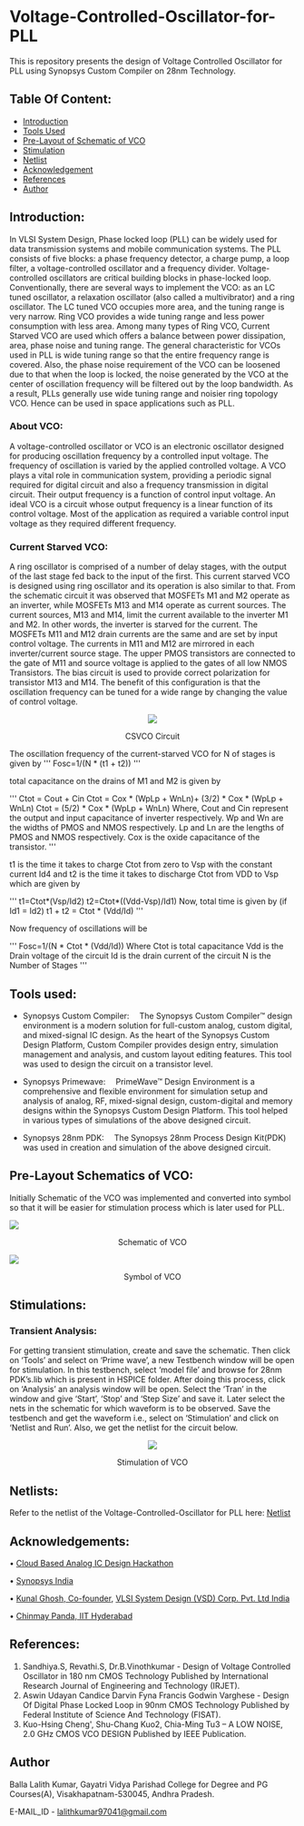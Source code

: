 # Voltage-Controlled-Oscillator-for-PLL

This is repository presents the design of Voltage Controlled Oscillator for PLL using Synopsys Custom Compiler on 28nm Technology.

## Table Of Content:

- [Introduction](https://github.com/lalith0903/Voltage-Controlled-Oscillator-for-PLL/blob/main/README.md#introduction)
- [Tools Used](https://github.com/lalith0903/Voltage-Controlled-Oscillator-for-PLL/blob/main/README.md#tools-used)
- [Pre-Layout of Schematic of VCO](https://github.com/lalith0903/Voltage-Controlled-Oscillator-for-PLL/blob/main/README.md#pre-layout-schematics-of-vco)
- [Stimulation](https://github.com/lalith0903/Voltage-Controlled-Oscillator-for-PLL/blob/main/README.md#stimulation)
- [Netlist](https://github.com/lalith0903/Voltage-Controlled-Oscillator-for-PLL/blob/main/README.md#netlist)
- [Acknowledgement](https://github.com/lalith0903/Voltage-Controlled-Oscillator-for-PLL/blob/main/README.md#acknowledgement)
- [References](https://github.com/lalith0903/Voltage-Controlled-Oscillator-for-PLL/blob/main/README.md#references)
- [Author](https://github.com/lalith0903/Voltage-Controlled-Oscillator-for-PLL/blob/main/README.md#author)

## Introduction:

In VLSI System Design, Phase locked loop (PLL) can be widely used for data transmission systems and mobile communication systems. The PLL consists of five blocks: a phase frequency detector, a charge pump, a loop filter, a voltage-controlled oscillator and a frequency divider. Voltage-controlled oscillators are critical building blocks in phase-locked loop. Conventionally, there are several ways to implement the VCO: as an LC tuned oscillator, a relaxation oscillator (also called a multivibrator) and a ring oscillator. The LC tuned VCO occupies more area, and the tuning range is very narrow. Ring VCO provides a wide tuning range and less power consumption with less area. Among many types of Ring VCO, Current Starved VCO are used which offers a balance between power dissipation, area, phase noise and tuning range.  The general characteristic for VCOs used in PLL is wide tuning range so that the entire frequency range is covered. Also, the phase noise requirement of the VCO can be loosened due to that when the loop is locked, the noise generated by the VCO at the center of oscillation frequency will be filtered out by the loop bandwidth. As a result, PLLs generally use wide tuning range and noisier ring topology VCO. Hence can be used in space applications such as PLL.

### About VCO:

A voltage-controlled oscillator or VCO is an electronic oscillator designed for producing oscillation frequency by a controlled input voltage. The frequency of oscillation is varied by the applied controlled voltage. A VCO plays a vital role in communication system, providing a periodic signal required for digital circuit and also a frequency transmission in digital circuit. Their output frequency is a function of control input voltage. An ideal VCO is a circuit whose output frequency is a linear function of its control voltage. Most of the application as required a variable control input voltage as they required different frequency.

### Current Starved VCO:
 
A ring oscillator is comprised of a number of delay stages, with the output of the last stage fed back to the input of the first. This current starved VCO is designed using ring oscillator and its operation is also similar to that. From the schematic circuit it was observed that MOSFETs M1 and M2 operate as an inverter, while MOSFETs M13 and M14 operate as current sources. The current sources, M13 and M14, limit the current available to the inverter M1 and M2. In other words, the inverter is starved for the current. The MOSFETs M11 and M12 drain currents are the same and are set by input control voltage. The currents in M11 and M12 are mirrored in each inverter/current source stage. The upper PMOS transistors are connected to the gate of M11 and source voltage is applied to the gates of all low NMOS Transistors. The bias circuit is used to provide correct polarization for transistor M13 and M14. The benefit of this configuration is that the oscillation frequency can be tuned for a wide range by changing the value of control voltage.

<center>
<img src="https://github.com/lalith0903/Voltage-Controlled-Oscillator-for-PLL/blob/main/Images/VCO%20design.PNG">
<p align = "center"> CSVCO Circuit </p>
</center>

The oscillation frequency of the current-starved VCO for N of stages is given by
'''
Fosc=1/(N * (t1 + t2))
'''

total capacitance on the drains of M1 and M2 is given by 

'''
Ctot = Cout + Cin 
Ctot = Cox * (WpLp + WnLn)+ (3/2) * Cox * (WpLp + WnLn)
Ctot = (5/2) * Cox * (WpLp + WnLn)
Where, Cout and Cin represent the output and input capacitance of inverter respectively.
Wp and Wn are the widths of PMOS and NMOS respectively.
Lp and Ln are the lengths of PMOS and NMOS respectively.
Cox is the oxide capacitance of the transistor.
'''

t1 is the time it takes to charge Ctot from zero to Vsp with the constant current Id4 and t2 is the time it takes to discharge Ctot from VDD to Vsp which are given by 

'''
t1=Ctot*(Vsp/Id2) 
t2=Ctot*((Vdd-Vsp)/Id1)
Now, total time is given by (if Id1 = Id2)
t1 + t2 = Ctot * (Vdd/Id)
'''

Now frequency of oscillations will be

'''
Fosc=1/(N * Ctot * (Vdd/Id))
Where Ctot is total capacitance
Vdd is the Drain voltage of the circuit
Id is the drain current of the circuit
N is the Number of Stages 
'''

## Tools used:

- Synopsys Custom Compiler:
 The Synopsys Custom Compiler™ design environment is a modern solution for full-custom analog, custom digital, and mixed-signal IC design. As the heart of the Synopsys Custom Design Platform, Custom Compiler provides design entry, simulation management and analysis, and custom layout editing features. This tool was used to design the circuit on a transistor level.

- Synopsys Primewave:
 PrimeWave™ Design Environment is a comprehensive and flexible environment for simulation setup and analysis of analog, RF, mixed-signal design, custom-digital and memory designs within the Synopsys Custom Design Platform. This tool helped in various types of simulations of the above designed circuit.

- Synopsys 28nm PDK:
 The Synopsys 28nm Process Design Kit(PDK) was used in creation and simulation of the above designed circuit.

## Pre-Layout Schematics of VCO:

Initially Schematic of the VCO was implemented and converted into symbol so that it will be easier for stimulation process which is later used for PLL. 

<img align="center" src="https://github.com/lalith0903/Voltage-Controlled-Oscillator-for-PLL/blob/main/Images/Schematic%20of%20VCO.png">  
<p align="center"> Schematic of VCO </p>


<img align="center" src="https://github.com/lalith0903/Voltage-Controlled-Oscillator-for-PLL/blob/main/Images/Symbol%20of%20VCO.png"> 
<p align = "center"> Symbol of VCO </p>

## Stimulations:

### Transient Analysis:

For getting transient stimulation, create and save the schematic. Then click on ‘Tools’ and select on ‘Prime wave’, a new Testbench window will be open for stimulation. In this testbench, select ‘model file’ and browse for 28nm PDK’s.lib which is present in HSPICE folder. After doing this process, click on ‘Analysis’ an analysis window will be open. Select the ‘Tran’ in the window and give ‘Start’, ‘Stop’ and ‘Step Size’ and save it. Later select the nets in the schematic for which waveform is to be observed. Save the testbench and get the waveform i.e., select on ‘Stimulation’ and click on ‘Netlist and Run’. Also, we get the netlist for the circuit below.

<center>
 <img src="https://github.com/lalith0903/Voltage-Controlled-Oscillator-for-PLL/blob/main/Images/Wavefrom%20of%20VCO.png">
 <p align="center"> Stimulation of VCO </p>
</center>

## Netlists:

Refer to the netlist of the Voltage-Controlled-Oscillator for PLL here: [Netlist](https://github.com/lalith0903/Voltage-Controlled-Oscillator-for-PLL/blob/main/VCO_for_PLL.cir.out)

## Acknowledgements:

•	[Cloud Based Analog IC Design Hackathon](https://www.iith.ac.in/events/2022/02/15/Cloud-Based-Analog-IC-Design-Hackathon)

•	[Synopsys India](https://www.synopsys.com/)

•	[Kunal Ghosh, Co-founder](https://in.linkedin.com/in/kunal-ghosh-vlsisystemdesign-com-28084836), [VLSI System Design (VSD) Corp. Pvt. Ltd India](https://www.vlsisystemdesign.com/basic_courses/)

•	[Chinmay Panda, IIT Hyderabad](https://www.researchgate.net/profile/Chinmaya-Panda-6)

## References:

1.	Sandhiya.S, Revathi.S, Dr.B.Vinothkumar -  Design of Voltage Controlled Oscillator in 180 nm CMOS Technology Published by International Research Journal of Engineering and Technology (IRJET).
2.	Aswin Udayan Candice Darvin Fyna Francis Godwin Varghese - Design Of Digital Phase Locked Loop in 90nm CMOS Technology Published by Federal Institute of Science And Technology (FISAT). 
3.	Kuo-Hsing Cheng', Shu-Chang Kuo2, Chia-Ming Tu3 – A LOW NOISE, 2.0 GHz CMOS VCO DESIGN Published by IEEE Publication.

## Author

Balla Lalith Kumar, 
Gayatri Vidya Parishad College for Degree and PG Courses(A), 
Visakhapatnam-530045,
Andhra Pradesh.

E-MAIL_ID - lalithkumar97041@gmail.com
